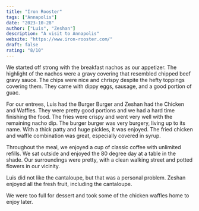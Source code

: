 ```yaml
---
title: "Iron Rooster"
tags: ["Annapolis"]
date: "2023-10-28"
author: ["Luis", "Zeshan"]
description: "A visit to Annapolis"
website: "https://www.iron-rooster.com/"
draft: false
rating: "8/10"
---
```


We started off strong with the breakfast nachos as our appetizer. The highlight of the nachos were a gravy covering that resembled chipped beef gravy sauce. The chips were nice and chrispy despite the hefty toppings covering them. They came with dippy eggs, sausage, and a good portion of guac.

For our entrees, Luis had the Burger Burger and Zeshan had the Chicken and Waffles. They were pretty good portions and we had a hard time finishing the food. The fries were crispy and went very well with the remaining nacho dip. The burger burger was very burgery, living up to its name. With a thick patty and huge pickles, it was enjoyed. The fried chicken and waffle combination was great, especially covered in syrup.

Throughout the meal, we enjoyed a cup of classic coffee with unlimited refills. We sat outside and enjoyed the 80 degree day at a table in the shade. Our surroundings were pretty, with a clean walking street and potted flowers in our vicinity. 

Luis did not like the cantaloupe, but that was a personal problem. Zeshan enjoyed all the fresh fruit, including the cantaloupe. 

We were too full for dessert and took some of the chicken waffles home to enjoy later.